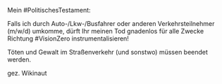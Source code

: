 Mein #PolitischesTestament:

Falls ich durch Auto-/Lkw-/Busfahrer oder anderen Verkehrsteilnehmer (m/w/d) umkomme, dürft Ihr meinen Tod gnadenlos für alle Zwecke Richtung #VisionZero instrumentalisieren!

Töten und Gewalt im Straßenverkehr (und sonstwo) müssen beendet werden.


gez. Wikinaut

